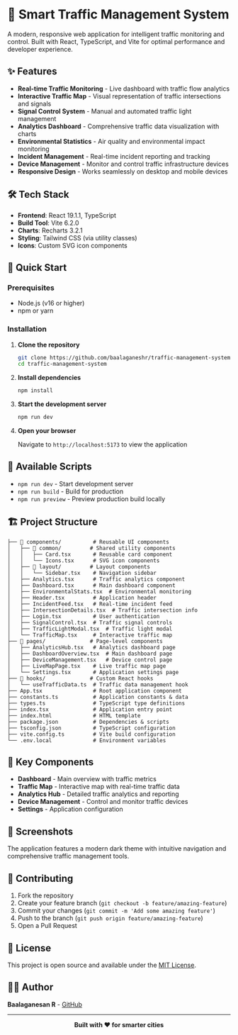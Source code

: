 # 🚦 Smart Traffic Management System

A modern, responsive web application for intelligent traffic monitoring and control. Built with React, TypeScript, and Vite for optimal performance and developer experience.

## ✨ Features

- **Real-time Traffic Monitoring** - Live dashboard with traffic flow analytics
- **Interactive Traffic Map** - Visual representation of traffic intersections and signals  
- **Signal Control System** - Manual and automated traffic light management
- **Analytics Dashboard** - Comprehensive traffic data visualization with charts
- **Environmental Statistics** - Air quality and environmental impact monitoring
- **Incident Management** - Real-time incident reporting and tracking
- **Device Management** - Monitor and control traffic infrastructure devices
- **Responsive Design** - Works seamlessly on desktop and mobile devices

## 🛠️ Tech Stack

- **Frontend**: React 19.1.1, TypeScript
- **Build Tool**: Vite 6.2.0
- **Charts**: Recharts 3.2.1
- **Styling**: Tailwind CSS (via utility classes)
- **Icons**: Custom SVG icon components

## 🚀 Quick Start

### Prerequisites

- Node.js (v16 or higher)
- npm or yarn

### Installation

1. **Clone the repository**
   ```bash
   git clone https://github.com/baalaganeshr/traffic-management-system.git
   cd traffic-management-system
   ```

2. **Install dependencies**
   ```bash
   npm install
   ```

3. **Start the development server**
   ```bash
   npm run dev
   ```

4. **Open your browser**
   
   Navigate to `http://localhost:5173` to view the application

## 📜 Available Scripts

- `npm run dev` - Start development server
- `npm run build` - Build for production
- `npm run preview` - Preview production build locally

## 🏗️ Project Structure

```
├── 📁 components/          # Reusable UI components
│   ├── 📁 common/         # Shared utility components
│   │   ├── Card.tsx       # Reusable card component
│   │   └── Icons.tsx      # SVG icon components
│   ├── 📁 layout/         # Layout components
│   │   └── Sidebar.tsx    # Navigation sidebar
│   ├── Analytics.tsx      # Traffic analytics component
│   ├── Dashboard.tsx      # Main dashboard component
│   ├── EnvironmentalStats.tsx  # Environmental monitoring
│   ├── Header.tsx         # Application header
│   ├── IncidentFeed.tsx   # Real-time incident feed
│   ├── IntersectionDetails.tsx  # Traffic intersection info
│   ├── Login.tsx          # User authentication
│   ├── SignalControl.tsx  # Traffic signal controls
│   ├── TrafficLightModal.tsx  # Traffic light modal
│   └── TrafficMap.tsx     # Interactive traffic map
├── 📁 pages/              # Page-level components
│   ├── AnalyticsHub.tsx   # Analytics dashboard page
│   ├── DashboardOverview.tsx  # Main dashboard page
│   ├── DeviceManagement.tsx   # Device control page
│   ├── LiveMapPage.tsx    # Live traffic map page
│   └── Settings.tsx       # Application settings page
├── 📁 hooks/              # Custom React hooks
│   └── useTrafficData.ts  # Traffic data management hook
├── App.tsx                # Root application component
├── constants.ts           # Application constants & data
├── types.ts               # TypeScript type definitions
├── index.tsx              # Application entry point
├── index.html             # HTML template
├── package.json           # Dependencies & scripts
├── tsconfig.json          # TypeScript configuration
├── vite.config.ts         # Vite build configuration
└── .env.local             # Environment variables
```

## 🎯 Key Components

- **Dashboard** - Main overview with traffic metrics
- **Traffic Map** - Interactive map with real-time traffic data
- **Analytics Hub** - Detailed traffic analytics and reporting
- **Device Management** - Control and monitor traffic devices
- **Settings** - Application configuration

## 🌟 Screenshots

The application features a modern dark theme with intuitive navigation and comprehensive traffic management tools.

## 🤝 Contributing

1. Fork the repository
2. Create your feature branch (`git checkout -b feature/amazing-feature`)
3. Commit your changes (`git commit -m 'Add some amazing feature'`)
4. Push to the branch (`git push origin feature/amazing-feature`)
5. Open a Pull Request

## 📄 License

This project is open source and available under the [MIT License](LICENSE).

## 👨‍💻 Author

**Baalaganesan R** - [GitHub](https://github.com/baalaganeshr)

---

<div align="center">
  <strong>Built with ❤️ for smarter cities</strong>
</div>
